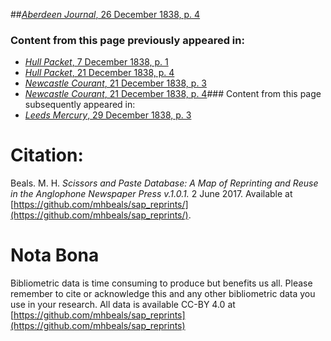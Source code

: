 ##[*Aberdeen Journal*, 26 December 1838, p. 4](https://mhbeals.github.io/sap_html/Aberdeen-Journal/Aberdeen-Journal-26-December-1838-p-4)

### Content from this page previously appeared in:
+ [*Hull Packet*, 7 December 1838, p. 1](https://mhbeals.github.io/sap_html/Hull-Packet/Hull-Packet-7-December-1838-p-1)
+ [*Hull Packet*, 21 December 1838, p. 4](https://mhbeals.github.io/sap_html/Hull-Packet/Hull-Packet-21-December-1838-p-4)
+ [*Newcastle Courant*, 21 December 1838, p. 3](https://mhbeals.github.io/sap_html/Newcastle-Courant/Newcastle-Courant-21-December-1838-p-3)
+ [*Newcastle Courant*, 21 December 1838, p. 4](https://mhbeals.github.io/sap_html/Newcastle-Courant/Newcastle-Courant-21-December-1838-p-4)### Content from this page subsequently appeared in:
+ [*Leeds Mercury*, 29 December 1838, p. 3](https://mhbeals.github.io/sap_html/Leeds-Mercury/Leeds-Mercury-29-December-1838-p-3)
                    
# Citation: 

Beals. M. H. *Scissors and Paste Database: A Map of Reprinting and Reuse in the Anglophone Newspaper Press v.1.0.1.* 2 June 2017. Available at [https://github.com/mhbeals/sap_reprints/](https://github.com/mhbeals/sap_reprints/). 
                    
# Nota Bona

Bibliometric data is time consuming to produce but benefits us all. Please remember to cite or acknowledge this and any other bibliometric data you use in your research. All data is available CC-BY 4.0 at [https://github.com/mhbeals/sap_reprints](https://github.com/mhbeals/sap_reprints)